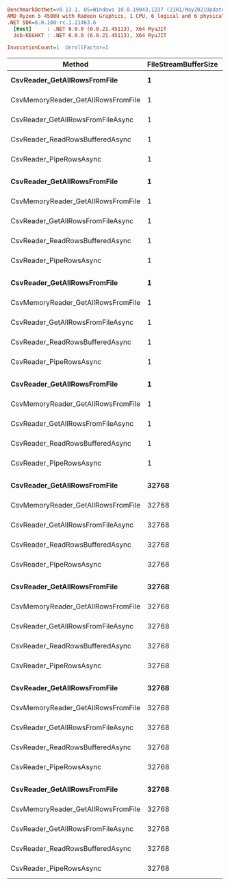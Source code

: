``` ini

BenchmarkDotNet=v0.13.1, OS=Windows 10.0.19043.1237 (21H1/May2021Update)
AMD Ryzen 5 4500U with Radeon Graphics, 1 CPU, 6 logical and 6 physical cores
.NET SDK=6.0.100-rc.1.21463.6
  [Host]     : .NET 6.0.0 (6.0.21.45113), X64 RyuJIT
  Job-KEGHXT : .NET 6.0.0 (6.0.21.45113), X64 RyuJIT

InvocationCount=1  UnrollFactor=1  

```
|                             Method | FileStreamBufferSize | ByteBufferSize | UseAsync |     Mean |    Error |   StdDev |   Median | Ratio | RatioSD |       Gen 0 |      Gen 1 |      Gen 2 | Allocated |
|----------------------------------- |--------------------- |--------------- |--------- |---------:|---------:|---------:|---------:|------:|--------:|------------:|-----------:|-----------:|----------:|
|       **CsvReader_GetAllRowsFromFile** |                    **1** |           **8192** |    **False** |  **3.984 s** | **0.2019 s** | **0.5920 s** |  **3.970 s** |  **1.00** |    **0.00** | **287000.0000** |          **-** |          **-** |    **574 MB** |
| CsvMemoryReader_GetAllRowsFromFile |                    1 |           8192 |    False |  4.383 s | 0.2362 s | 0.6963 s |  4.212 s |  1.12 |    0.24 | 252000.0000 |          - |          - |    505 MB |
|  CsvReader_GetAllRowsFromFileAsync |                    1 |           8192 |    False | 12.118 s | 0.2292 s | 0.2729 s | 12.162 s |  2.95 |    0.38 |  98000.0000 | 33000.0000 |  1000.0000 |    596 MB |
|    CsvReader_ReadRowsBufferedAsync |                    1 |           8192 |    False | 10.568 s | 0.4434 s | 1.3074 s | 10.871 s |  2.71 |    0.52 |  97000.0000 | 33000.0000 |  1000.0000 |    593 MB |
|            CsvReader_PipeRowsAsync |                    1 |           8192 |    False |  7.762 s | 0.4946 s | 1.4506 s |  7.395 s |  1.98 |    0.42 | 121000.0000 | 60000.0000 | 20000.0000 |    646 MB |
|                                    |                      |                |          |          |          |          |          |       |         |             |            |            |           |
|       **CsvReader_GetAllRowsFromFile** |                    **1** |           **8192** |     **True** |  **6.816 s** | **0.3271 s** | **0.9646 s** |  **6.740 s** |  **1.00** |    **0.00** | **295000.0000** |          **-** |          **-** |    **590 MB** |
| CsvMemoryReader_GetAllRowsFromFile |                    1 |           8192 |     True |  6.317 s | 0.4181 s | 1.2261 s |  6.200 s |  0.94 |    0.22 | 261000.0000 |          - |          - |    521 MB |
|  CsvReader_GetAllRowsFromFileAsync |                    1 |           8192 |     True | 11.418 s | 0.7109 s | 2.0960 s | 11.173 s |  1.72 |    0.44 |  98000.0000 | 33000.0000 |  1000.0000 |    596 MB |
|    CsvReader_ReadRowsBufferedAsync |                    1 |           8192 |     True | 10.317 s | 0.5435 s | 1.6025 s | 10.941 s |  1.54 |    0.33 |  97000.0000 | 33000.0000 |  1000.0000 |    593 MB |
|            CsvReader_PipeRowsAsync |                    1 |           8192 |     True | 10.733 s | 0.5019 s | 1.4799 s | 11.295 s |  1.61 |    0.34 | 136000.0000 | 68000.0000 | 19000.0000 |    647 MB |
|                                    |                      |                |          |          |          |          |          |       |         |             |            |            |           |
|       **CsvReader_GetAllRowsFromFile** |                    **1** |          **16384** |    **False** |  **5.607 s** | **0.4987 s** | **1.4705 s** |  **5.551 s** |  **1.00** |    **0.00** | **287000.0000** |          **-** |          **-** |    **574 MB** |
| CsvMemoryReader_GetAllRowsFromFile |                    1 |          16384 |    False |  5.897 s | 0.4101 s | 1.2093 s |  5.908 s |  1.11 |    0.34 | 252000.0000 |          - |          - |    505 MB |
|  CsvReader_GetAllRowsFromFileAsync |                    1 |          16384 |    False | 10.844 s | 0.6390 s | 1.8841 s | 11.588 s |  2.09 |    0.75 |  98000.0000 | 33000.0000 |  1000.0000 |    596 MB |
|    CsvReader_ReadRowsBufferedAsync |                    1 |          16384 |    False | 10.562 s | 0.4244 s | 1.2515 s | 11.059 s |  2.04 |    0.68 |  97000.0000 | 33000.0000 |  1000.0000 |    593 MB |
|            CsvReader_PipeRowsAsync |                    1 |          16384 |    False | 10.687 s | 0.2619 s | 0.7723 s | 10.955 s |  2.04 |    0.56 | 126000.0000 | 63000.0000 | 19000.0000 |    646 MB |
|                                    |                      |                |          |          |          |          |          |       |         |             |            |            |           |
|       **CsvReader_GetAllRowsFromFile** |                    **1** |          **16384** |     **True** |  **6.120 s** | **0.3992 s** | **1.1769 s** |  **6.050 s** |  **1.00** |    **0.00** | **295000.0000** |          **-** |          **-** |    **590 MB** |
| CsvMemoryReader_GetAllRowsFromFile |                    1 |          16384 |     True |  7.134 s | 0.4023 s | 1.1861 s |  7.145 s |  1.22 |    0.35 | 261000.0000 |          - |          - |    521 MB |
|  CsvReader_GetAllRowsFromFileAsync |                    1 |          16384 |     True | 14.735 s | 0.1394 s | 0.1304 s | 14.770 s |  2.64 |    0.43 |  98000.0000 | 33000.0000 |  1000.0000 |    596 MB |
|    CsvReader_ReadRowsBufferedAsync |                    1 |          16384 |     True | 11.684 s | 0.2307 s | 0.3080 s | 11.744 s |  2.09 |    0.45 |  97000.0000 | 33000.0000 |  1000.0000 |    593 MB |
|            CsvReader_PipeRowsAsync |                    1 |          16384 |     True | 11.480 s | 0.3340 s | 0.9849 s | 11.788 s |  1.95 |    0.45 | 136000.0000 | 68000.0000 | 18000.0000 |    647 MB |
|                                    |                      |                |          |          |          |          |          |       |         |             |            |            |           |
|       **CsvReader_GetAllRowsFromFile** |                **32768** |           **8192** |    **False** |  **4.289 s** | **0.2845 s** | **0.8390 s** |  **4.195 s** |  **1.00** |    **0.00** | **286000.0000** |          **-** |          **-** |    **574 MB** |
| CsvMemoryReader_GetAllRowsFromFile |                32768 |           8192 |    False |  5.070 s | 0.2742 s | 0.8042 s |  4.973 s |  1.22 |    0.29 | 252000.0000 |          - |          - |    505 MB |
|  CsvReader_GetAllRowsFromFileAsync |                32768 |           8192 |    False |  7.539 s | 0.4475 s | 1.3195 s |  7.575 s |  1.83 |    0.50 |  97000.0000 | 33000.0000 |  1000.0000 |    592 MB |
|    CsvReader_ReadRowsBufferedAsync |                32768 |           8192 |    False | 10.419 s | 0.3703 s | 1.0918 s | 10.550 s |  2.52 |    0.54 |  96000.0000 | 32000.0000 |          - |    590 MB |
|            CsvReader_PipeRowsAsync |                32768 |           8192 |    False |  8.824 s | 0.4072 s | 1.2005 s |  8.856 s |  2.12 |    0.45 | 120000.0000 | 60000.0000 | 19000.0000 |    642 MB |
|                                    |                      |                |          |          |          |          |          |       |         |             |            |            |           |
|       **CsvReader_GetAllRowsFromFile** |                **32768** |           **8192** |     **True** |  **4.847 s** | **0.3853 s** | **1.1361 s** |  **4.559 s** |  **1.00** |    **0.00** | **287000.0000** |          **-** |          **-** |    **574 MB** |
| CsvMemoryReader_GetAllRowsFromFile |                32768 |           8192 |     True |  5.735 s | 0.3654 s | 1.0775 s |  5.736 s |  1.26 |    0.38 | 252000.0000 |          - |          - |    505 MB |
|  CsvReader_GetAllRowsFromFileAsync |                32768 |           8192 |     True |  9.536 s | 0.3960 s | 1.1676 s |  9.598 s |  2.07 |    0.53 |  97000.0000 | 33000.0000 |  1000.0000 |    592 MB |
|    CsvReader_ReadRowsBufferedAsync |                32768 |           8192 |     True | 10.036 s | 0.4343 s | 1.2806 s | 10.179 s |  2.18 |    0.54 |  97000.0000 | 34000.0000 |  1000.0000 |    590 MB |
|            CsvReader_PipeRowsAsync |                32768 |           8192 |     True |  9.096 s | 0.6506 s | 1.9183 s |  9.388 s |  2.00 |    0.68 | 122000.0000 | 61000.0000 | 20000.0000 |    640 MB |
|                                    |                      |                |          |          |          |          |          |       |         |             |            |            |           |
|       **CsvReader_GetAllRowsFromFile** |                **32768** |          **16384** |    **False** |  **3.142 s** | **0.0921 s** | **0.2627 s** |  **2.973 s** |  **1.00** |    **0.00** | **286000.0000** |          **-** |          **-** |    **574 MB** |
| CsvMemoryReader_GetAllRowsFromFile |                32768 |          16384 |    False |  3.746 s | 0.2012 s | 0.5837 s |  3.497 s |  1.20 |    0.19 | 252000.0000 |          - |          - |    505 MB |
|  CsvReader_GetAllRowsFromFileAsync |                32768 |          16384 |    False |  5.936 s | 0.5021 s | 1.4645 s |  5.395 s |  1.89 |    0.49 |  97000.0000 | 33000.0000 |  1000.0000 |    592 MB |
|    CsvReader_ReadRowsBufferedAsync |                32768 |          16384 |    False |  9.809 s | 0.7927 s | 2.3373 s | 10.825 s |  3.10 |    0.79 |  97000.0000 | 33000.0000 |  1000.0000 |    590 MB |
|            CsvReader_PipeRowsAsync |                32768 |          16384 |    False | 10.623 s | 0.2123 s | 0.3177 s | 10.733 s |  3.43 |    0.26 | 125000.0000 | 62000.0000 | 18000.0000 |    643 MB |
|                                    |                      |                |          |          |          |          |          |       |         |             |            |            |           |
|       **CsvReader_GetAllRowsFromFile** |                **32768** |          **16384** |     **True** |  **3.429 s** | **0.1530 s** | **0.4462 s** |  **3.225 s** |  **1.00** |    **0.00** | **287000.0000** |          **-** |          **-** |    **574 MB** |
| CsvMemoryReader_GetAllRowsFromFile |                32768 |          16384 |     True |  3.983 s | 0.2089 s | 0.6062 s |  3.754 s |  1.18 |    0.24 | 252000.0000 |          - |          - |    505 MB |
|  CsvReader_GetAllRowsFromFileAsync |                32768 |          16384 |     True |  9.226 s | 0.6405 s | 1.8886 s |  9.579 s |  2.74 |    0.68 |  97000.0000 | 33000.0000 |  1000.0000 |    592 MB |
|    CsvReader_ReadRowsBufferedAsync |                32768 |          16384 |     True |  5.223 s | 0.1219 s | 0.3479 s |  5.045 s |  1.55 |    0.21 |  97000.0000 | 34000.0000 |  1000.0000 |    590 MB |
|            CsvReader_PipeRowsAsync |                32768 |          16384 |     True |  4.119 s | 0.0152 s | 0.0134 s |  4.115 s |  1.28 |    0.12 | 118000.0000 | 59000.0000 | 20000.0000 |    640 MB |

